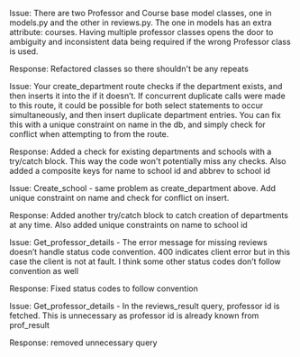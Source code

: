 Issue: There are two Professor and Course base model classes, one in models.py and the other in reviews.py. The one in models has an extra attribute: courses. Having multiple professor classes opens the door to ambiguity and inconsistent data being required if the wrong Professor class is used.

Response: Refactored classes so there shouldn't be any repeats

Issue: Your create_department route checks if the department exists, and then inserts it into the if it doesn’t. If concurrent duplicate calls were made to this route, it could be possible for both select statements to occur simultaneously, and then insert duplicate department entries. You can fix this with a unique constraint on name in the db, and simply check for conflict when attempting to from the route.

Response: Added a check for existing departments and schools with a try/catch block. This way the code won't potentially miss any checks. Also added a composite keys for name to school id and abbrev to school id

Issue: Create_school - same problem as create_department above. Add unique constraint on name and check for conflict on insert.

Response: Added another try/catch block to catch creation of departments at any time. Also added unique constraints on name to school id

Issue: Get_professor_details - The error message for missing reviews doesn’t handle status code convention. 400 indicates client error but in this case the client is not at fault. I think some other status codes don’t follow convention as well

Response: Fixed status codes to follow convention

Issue: Get_professor_details - In the reviews_result query, professor id is fetched. This is unnecessary as professor id is already known from prof_result

Response: removed unnecessary query
